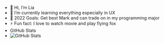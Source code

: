 - 👋 Hi, I’m Lia
- 🌱 I’m currently learning everything especially in UX
- 🥅 2022 Goals: Get best Mark and can trade on in my programming major
- ⚡ Fun fact: I love to watch movie and play flying fox
- GitHub Stats
- ![GitHub Stats](https://github-readme-stats.vercel.app/api?username=dhiyaaamalia00&theme=radical)
